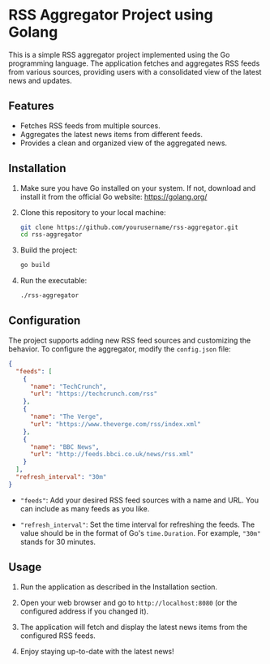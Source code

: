 # RSS Aggregator Project using Golang

This is a simple RSS aggregator project implemented using the Go programming language. The application fetches and aggregates RSS feeds from various sources, providing users with a consolidated view of the latest news and updates.

## Features

- Fetches RSS feeds from multiple sources.
- Aggregates the latest news items from different feeds.
- Provides a clean and organized view of the aggregated news.

## Installation

1. Make sure you have Go installed on your system. If not, download and install it from the official Go website: https://golang.org/

2. Clone this repository to your local machine:

   ```bash
   git clone https://github.com/yourusername/rss-aggregator.git
   cd rss-aggregator
   ```

3. Build the project:

   ```bash
   go build
   ```

4. Run the executable:

   ```bash
   ./rss-aggregator
   ```

## Configuration

The project supports adding new RSS feed sources and customizing the behavior. To configure the aggregator, modify the `config.json` file:

```json
{
  "feeds": [
    {
      "name": "TechCrunch",
      "url": "https://techcrunch.com/rss"
    },
    {
      "name": "The Verge",
      "url": "https://www.theverge.com/rss/index.xml"
    },
    {
      "name": "BBC News",
      "url": "http://feeds.bbci.co.uk/news/rss.xml"
    }
  ],
  "refresh_interval": "30m"
}
```

- `"feeds"`: Add your desired RSS feed sources with a name and URL. You can include as many feeds as you like.

- `"refresh_interval"`: Set the time interval for refreshing the feeds. The value should be in the format of Go's `time.Duration`. For example, `"30m"` stands for 30 minutes.

## Usage

1. Run the application as described in the Installation section.

2. Open your web browser and go to `http://localhost:8080` (or the configured address if you changed it).

3. The application will fetch and display the latest news items from the configured RSS feeds.

4. Enjoy staying up-to-date with the latest news!

